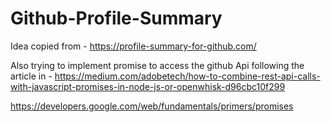 # Github-Profile-Summary
Idea copied from - https://profile-summary-for-github.com/


Also trying to implement promise to access the github Api following the article in - https://medium.com/adobetech/how-to-combine-rest-api-calls-with-javascript-promises-in-node-js-or-openwhisk-d96cbc10f299

https://developers.google.com/web/fundamentals/primers/promises
